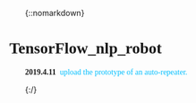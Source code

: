 {::nomarkdown}

<!DOCTYPE html>
<html lang="en">
<head>
    <meta charset="UTF-8">
    <title></title>
    <style>
        div{font-family: Monaco}
        p{text-indent:2em}
        span{font-weight:bold}
        a{text-decoration: none}
        a:link{color: deepskyblue}
        a:hover{color: mediumspringgreen}
    </style>
</head>
<body>
<div class="time_line">
    <h1>TensorFlow_nlp_robot</h1>
    <p><span>2019.4.11</span>&nbsp;&nbsp;<a href="#">upload the prototype of an auto-repeater.</a></p>
</div>
</body>
</html>


{:/}
